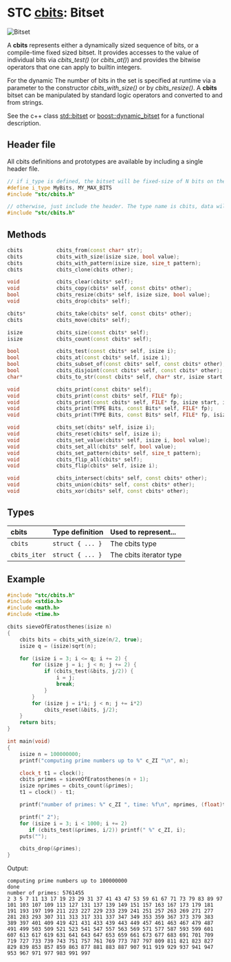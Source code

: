 # STC [cbits](../include/stc/cbits.h): Bitset
![Bitset](pics/bitset.jpg)

A **cbits** represents either a dynamically sized sequence of bits, or a compile-time fixed sized bitset. It provides accesses to the value of individual bits via *cbits_test()* (or *cbits_at()*) and provides the bitwise operators that one can apply to builtin integers.

For the dynamic The number of bits in the set is specified at runtime via a parameter to the constructor *cbits_with_size()* or by *cbits_resize()*. A **cbits** bitset can be manipulated by standard logic operators and converted to and from strings.

See the c++ class [std::bitset](https://en.cppreference.com/w/cpp/utility/bitset) or
[boost::dynamic_bitset](https://www.boost.org/doc/libs/release/libs/dynamic_bitset/dynamic_bitset.html)
for a functional description.

## Header file
All cbits definitions and prototypes are available by including a single header file.

```c++
// if i_type is defined, the bitset will be fixed-size of N bits on the stack, and with the given type name.
#define i_type MyBits, MY_MAX_BITS
#include "stc/cbits.h"

// otherwise, just include the header. The type name is cbits, data will be dynamically allocated.
#include "stc/cbits.h"
```
## Methods

```c++
cbits           cbits_from(const char* str);
cbits           cbits_with_size(isize size, bool value);                // size must be <= N if N is defined
cbits           cbits_with_pattern(isize size, size_t pattern);
cbits           cbits_clone(cbits other);

void            cbits_clear(cbits* self);
void            cbits_copy(cbits* self, const cbits* other);
bool            cbits_resize(cbits* self, isize size, bool value);      // NB! only for dynamic bitsets!
void            cbits_drop(cbits* self);

cbits*          cbits_take(cbits* self, const cbits* other);            // give other to self
cbits           cbits_move(cbits* self);                                // transfer self to caller

isize           cbits_size(const cbits* self);
isize           cbits_count(const cbits* self);                         // count number of bits set

bool            cbits_test(const cbits* self, isize i);
bool            cbits_at(const cbits* self, isize i);                   // cbits_test() with bounds check.
bool            cbits_subset_of(const cbits* self, const cbits* other); // is set a subset of other?
bool            cbits_disjoint(const cbits* self, const cbits* other);  // no common bits
char*           cbits_to_str(const cbits* self, char* str, isize start, isize stop);

void            cbits_print(const cbits* self);
void            cbits_print(const cbits* self, FILE* fp);
void            cbits_print(const cbits* self, FILE* fp, isize start, isize stop);
void            cbits_print(TYPE Bits, const Bits* self, FILE* fp);     // for fixed size bitsets
void            cbits_print(TYPE Bits, const Bits* self, FILE* fp, isize start, isize stop);

void            cbits_set(cbits* self, isize i);
void            cbits_reset(cbits* self, isize i);
void            cbits_set_value(cbits* self, isize i, bool value);
void            cbits_set_all(cbits* self, bool value);
void            cbits_set_pattern(cbits* self, size_t pattern);
void            cbits_flip_all(cbits* self);
void            cbits_flip(cbits* self, isize i);

void            cbits_intersect(cbits* self, const cbits* other);
void            cbits_union(cbits* self, const cbits* other);
void            cbits_xor(cbits* self, const cbits* other);             // set of disjoint bits
```

## Types

| cbits               | Type definition           | Used to represent...         |
|:--------------------|:--------------------------|:-----------------------------|
| `cbits`             | `struct { ... }`          | The cbits type               |
| `cbits_iter`        | `struct { ... }`          | The cbits iterator type      |

## Example
```c++
#include "stc/cbits.h"
#include <stdio.h>
#include <math.h>
#include <time.h>

cbits sieveOfEratosthenes(isize n)
{
    cbits bits = cbits_with_size(n/2, true);
    isize q = (isize)sqrt(n);

    for (isize i = 3; i <= q; i += 2) {
        for (isize j = i; j < n; j += 2) {
            if (cbits_test(&bits, j/2)) {
                i = j;
                break;
            }
        }
        for (isize j = i*i; j < n; j += i*2)
            cbits_reset(&bits, j/2);
    }
    return bits;
}

int main(void)
{
    isize n = 100000000;
    printf("computing prime numbers up to %" c_ZI "\n", n);

    clock_t t1 = clock();
    cbits primes = sieveOfEratosthenes(n + 1);
    isize nprimes = cbits_count(&primes);
    t1 = clock() - t1;

    printf("number of primes: %" c_ZI ", time: %f\n", nprimes, (float)t1/CLOCKS_PER_SEC);

    printf(" 2");
    for (isize i = 3; i < 1000; i += 2)
       if (cbits_test(&primes, i/2)) printf(" %" c_ZI, i);
    puts("");

    cbits_drop(&primes);
}
```
Output:
```
computing prime numbers up to 100000000
done
number of primes: 5761455
2 3 5 7 11 13 17 19 23 29 31 37 41 43 47 53 59 61 67 71 73 79 83 89 97 101 103 107 109 113 127 131 137 139 149 151 157 163 167 173 179 181 191 193 197 199 211 223 227 229 233 239 241 251 257 263 269 271 277 281 283 293 307 311 313 317 331 337 347 349 353 359 367 373 379 383 389 397 401 409 419 421 431 433 439 443 449 457 461 463 467 479 487 491 499 503 509 521 523 541 547 557 563 569 571 577 587 593 599 601 607 613 617 619 631 641 643 647 653 659 661 673 677 683 691 701 709 719 727 733 739 743 751 757 761 769 773 787 797 809 811 821 823 827 829 839 853 857 859 863 877 881 883 887 907 911 919 929 937 941 947 953 967 971 977 983 991 997
```
